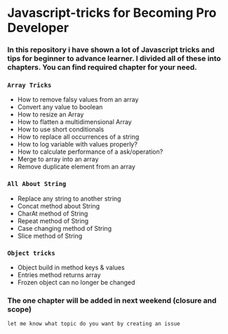 # Javascript-tricks for Becoming Pro Developer

### In this repository i have shown a lot of Javascript tricks and tips for beginner to advance learner.  I divided all of these into chapters. You can find required chapter for your need. 

### `Array Tricks`

 - How to remove falsy values from an array <br/>
 - Convert any value to boolean <br/>
 - How to resize an Array <br/>
 - How to flatten a multidimensional Array <br/>
 - How to use short conditionals <br/>
 - How to replace all occurrences of a string <br/>
 - How to log variable with values properly?  <br/>
 - How to calculate performance of a ask/operation? <br/>
 - Merge to array into an array <br/>
 - Remove duplicate element from an array <br/>

### `All About String`

 -  Replace any string to another string <br/>
 - Concat method about String <br/>
 - CharAt method of String <br/>
 - Repeat method of String <br/>
 - Case changing method of String <br/>
 - Slice method of String <br/>

### `Object tricks`

 -  Object build in method keys & values <br/>
 - Entries method returns array<br/>
 - Frozen object can no longer be changed <br/>

### The one chapter will be added in next weekend (closure and scope) 
    let me know what topic do you want by creating an issue
    